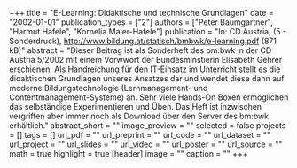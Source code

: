 +++
title = "E-Learning: Didaktische und technische Grundlagen"
date = "2002-01-01"
publication_types = ["2"]
authors = ["Peter Baumgartner", "Harmut Hafele", "Kornelia Maier-Hafele"]
publication = "In: CD Austria, (5 - Sonderdruck), http://www.bildung.at/statisch/bmbwk/e-learning.pdf (871 kB)"
abstract = "Dieser Beitrag ist als Sonderheft des bm:bwk in der CD Austria 5/2002 mit einem Vorwwort der Bundesminstierin Elisabeth Gehrer erschienen. Als Handreichung für den IT-Einsatz im Unterricht stellt es die didaktischen Grundlagen unseres Ansatzes dar und wendet diese dann auf moderne Bildungstechnologie (Lernmanagement- und Contentmanagement-Systeme) an. Sehr viele Hands-On Boxen ermöglichen das selbständige Experimentieren und Üben. Das Heft ist inzwischen vergriffen aber immer noch als Download über den Server des bm:bwk erhältlich."
abstract_short = ""
image_preview = ""
selected = false
projects = []
tags = []
url_pdf = ""
url_preprint = ""
url_code = ""
url_dataset = ""
url_project = ""
url_slides = ""
url_video = ""
url_poster = ""
url_source = ""
math = true
highlight = true
[header]
image = ""
caption = ""
+++

